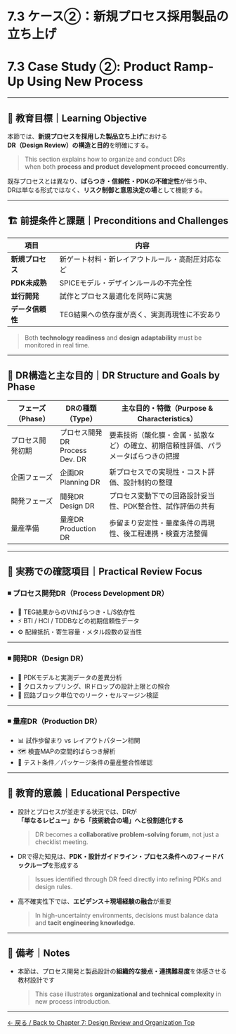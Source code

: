 # 7.3 ケース②：新規プロセス採用製品の立ち上げ  
# 7.3 Case Study ②: Product Ramp-Up Using New Process

---

## 🎯 教育目標｜Learning Objective

本節では、**新規プロセスを採用した製品立ち上げ**における  
**DR（Design Review）の構造と目的**を明確にする。  
> This section explains how to organize and conduct DRs  
> when both **process and product development proceed concurrently**.

既存プロセスとは異なり、**ばらつき・信頼性・PDKの不確定性**が伴う中、  
DRは単なる形式ではなく、**リスク制御と意思決定の場**として機能する。

---

## 🏗️ 前提条件と課題｜Preconditions and Challenges

| 項目 | 内容 |
|------|------|
| **新規プロセス** | 新ゲート材料・新レイアウトルール・高耐圧対応など |
| **PDK未成熟** | SPICEモデル・デザインルールの不完全性 |
| **並行開発** | 試作とプロセス最適化を同時に実施 |
| **データ信頼性** | TEG結果への依存度が高く、実測再現性に不安あり |

> Both **technology readiness** and **design adaptability** must be monitored in real time.

---

## 🔁 DR構造と主な目的｜DR Structure and Goals by Phase

| フェーズ（Phase）        | DRの種類（Type）     | 主な目的・特徴（Purpose & Characteristics） |
|--------------------------|----------------------|---------------------------------------------|
| プロセス開発初期         | プロセス開発DR<br>Process Dev. DR | 要素技術（酸化膜・金属・拡散など）の確立、初期信頼性評価、パラメータばらつきの把握 |
| 企画フェーズ             | 企画DR<br>Planning DR | 新プロセスでの実現性・コスト評価、設計制約の整理 |
| 開発フェーズ             | 開発DR<br>Design DR   | プロセス変動下での回路設計妥当性、PDK整合性、試作評価の共有 |
| 量産準備                 | 量産DR<br>Production DR | 歩留まり安定性・量産条件の再現性、後工程連携・検査方法整備 |

---

## 🧪 実務での確認項目｜Practical Review Focus

### ◾️ プロセス開発DR（Process Development DR）

- 🔬 TEG結果からのVthばらつき・L/S依存性  
- ⚡ BTI / HCI / TDDBなどの初期信頼性データ  
- ⚙️ 配線抵抗・寄生容量・メタル段数の妥当性

---

### ◾️ 開発DR（Design DR）

- 📐 PDKモデルと実測データの差異分析  
- 🔁 クロスカップリング、IRドロップの設計上限との照合  
- 🧩 回路ブロック単位でのリーク・セルマージン検証

---

### ◾️ 量産DR（Production DR）

- 📊 試作歩留まり vs レイアウトパターン相関  
- 🗺️ 検査MAPの空間的ばらつき解析  
- 🔧 テスト条件／パッケージ条件の量産整合性確認

---

## 🧭 教育的意義｜Educational Perspective

- 設計とプロセスが並走する状況では、DRが  
  **「単なるレビュー」から「技術統合の場」へと役割進化する**  
  > DR becomes a **collaborative problem-solving forum**, not just a checklist meeting.

- DRで得た知見は、**PDK・設計ガイドライン・プロセス条件へのフィードバックループ**を形成する  
  > Issues identified through DR feed directly into refining PDKs and design rules.

- 高不確実性下では、**エビデンス＋現場経験の融合**が重要  
  > In high-uncertainty environments, decisions must balance data and **tacit engineering knowledge**.

---

## 📝 備考｜Notes

- 本節は、プロセス開発と製品設計の**組織的な接点・連携難易度**を体感させる教材設計です  
  > This case illustrates **organizational and technical complexity** in new process introduction.

---

[← 戻る / Back to Chapter 7: Design Review and Organization Top](./README.md)


